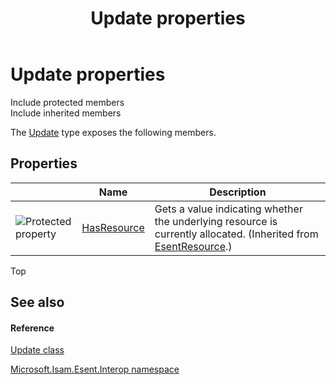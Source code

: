 ﻿---
title: Update properties
TOCTitle: Update properties
ms:assetid: Properties.T:Microsoft.Isam.Esent.Interop.Update
ms:mtpsurl: https://msdn.microsoft.com/library/microsoft.isam.esent.interop.update_properties(v=EXCHG.10)
ms:contentKeyID: 55104203
ms.date: 07/30/2014
ms.topic: article
---

# Update properties

Include protected members  
Include inherited members  

The [Update](./update-class.md) type exposes the following members.

## Properties

<table>
<thead>
<tr class="header">
<th> </th>
<th>Name</th>
<th>Description</th>
</tr>
</thead>
<tbody>
<tr class="odd">
<td><img src="../images/dn292128.protproperty(exchg.10).gif" title="Protected property" alt="Protected property" /></td>
<td><a href="dn350578(v=exchg.10).md">HasResource</a></td>
<td>Gets a value indicating whether the underlying resource is currently allocated. (Inherited from <a href="dn319890(v=exchg.10).md">EsentResource</a>.)</td>
</tr>
</tbody>
</table>


Top

## See also

#### Reference

[Update class](./update-class.md)

[Microsoft.Isam.Esent.Interop namespace](./microsoft.isam.esent.interop-namespace.md)